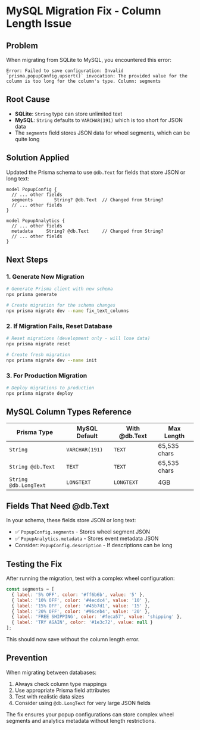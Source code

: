 # MySQL Migration Fix - Column Length Issue

## Problem
When migrating from SQLite to MySQL, you encountered this error:
```
Error: Failed to save configuration: Invalid `prisma.popupConfig.upsert()` invocation: The provided value for the column is too long for the column's type. Column: segments
```

## Root Cause
- **SQLite**: `String` type can store unlimited text
- **MySQL**: `String` defaults to `VARCHAR(191)` which is too short for JSON data
- The `segments` field stores JSON data for wheel segments, which can be quite long

## Solution Applied
Updated the Prisma schema to use `@db.Text` for fields that store JSON or long text:

```prisma
model PopupConfig {
  // ... other fields
  segments        String? @db.Text  // Changed from String?
  // ... other fields
}

model PopupAnalytics {
  // ... other fields
  metadata     String? @db.Text     // Changed from String?
  // ... other fields
}
```

## Next Steps

### 1. Generate New Migration
```bash
# Generate Prisma client with new schema
npx prisma generate

# Create migration for the schema changes
npx prisma migrate dev --name fix_text_columns
```

### 2. If Migration Fails, Reset Database
```bash
# Reset migrations (development only - will lose data)
npx prisma migrate reset

# Create fresh migration
npx prisma migrate dev --name init
```

### 3. For Production Migration
```bash
# Deploy migrations to production
npx prisma migrate deploy
```

## MySQL Column Types Reference

| Prisma Type | MySQL Default | With @db.Text | Max Length |
|-------------|---------------|---------------|------------|
| `String` | `VARCHAR(191)` | `TEXT` | 65,535 chars |
| `String @db.Text` | `TEXT` | `TEXT` | 65,535 chars |
| `String @db.LongText` | `LONGTEXT` | `LONGTEXT` | 4GB |

## Fields That Need @db.Text

In your schema, these fields store JSON or long text:
- ✅ `PopupConfig.segments` - Stores wheel segment JSON
- ✅ `PopupAnalytics.metadata` - Stores event metadata JSON
- Consider: `PopupConfig.description` - If descriptions can be long

## Testing the Fix

After running the migration, test with a complex wheel configuration:
```javascript
const segments = [
  { label: '5% OFF', color: '#ff6b6b', value: '5' },
  { label: '10% OFF', color: '#4ecdc4', value: '10' },
  { label: '15% OFF', color: '#45b7d1', value: '15' },
  { label: '20% OFF', color: '#96ceb4', value: '20' },
  { label: 'FREE SHIPPING', color: '#feca57', value: 'shipping' },
  { label: 'TRY AGAIN', color: '#1e3c72', value: null }
];
```

This should now save without the column length error.

## Prevention

When migrating between databases:
1. Always check column type mappings
2. Use appropriate Prisma field attributes
3. Test with realistic data sizes
4. Consider using `@db.LongText` for very large JSON fields

The fix ensures your popup configurations can store complex wheel segments and analytics metadata without length restrictions.
